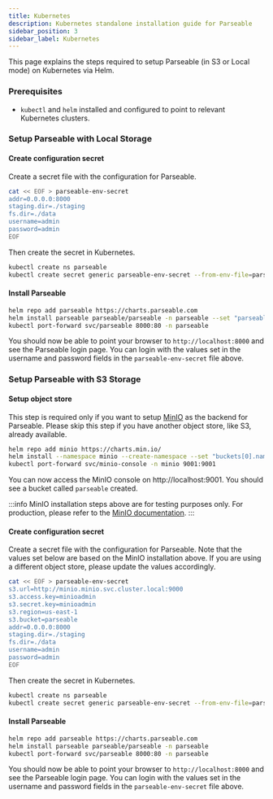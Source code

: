 ```yaml
---
title: Kubernetes
description: Kubernetes standalone installation guide for Parseable
sidebar_position: 3
sidebar_label: Kubernetes
---
```


This page explains the steps required to setup Parseable (in S3 or Local mode) on Kubernetes via Helm.

### Prerequisites
- `kubectl` and `helm` installed and configured to point to relevant Kubernetes clusters.

### Setup Parseable with Local Storage
#### Create configuration secret

Create a secret file with the configuration for Parseable.

```bash
cat << EOF > parseable-env-secret
addr=0.0.0.0:8000
staging.dir=./staging
fs.dir=./data
username=admin
password=admin
EOF
```

Then create the secret in Kubernetes.

```bash
kubectl create ns parseable
kubectl create secret generic parseable-env-secret --from-env-file=parseable-env-secret -n parseable
```

#### Install Parseable

```bash
helm repo add parseable https://charts.parseable.com
helm install parseable parseable/parseable -n parseable --set "parseable.local=true"
kubectl port-forward svc/parseable 8000:80 -n parseable
```

You should now be able to point your browser to `http://localhost:8000` and see the Parseable login page. You can login with the values set in the username and password fields in the `parseable-env-secret` file above.

### Setup Parseable with S3 Storage
#### Setup object store
This step is required only if you want to setup [MinIO](https://min.io/) as the backend for Parseable. Please skip this step if you have another object store, like S3, already available.

```bash
helm repo add minio https://charts.min.io/
helm install --namespace minio --create-namespace --set "buckets[0].name=parseable,buckets[0].policy=none,buckets[0].purge=false,rootUser=minioadmin,rootPassword=minioadmin,replicas=1,persistence.enabled=false,resources.requests.memory=128Mi,mode=standalone" minio minio/minio
kubectl port-forward svc/minio-console -n minio 9001:9001
```
You can now access the MinIO console on http://localhost:9001. You should see a bucket called `parseable` created.


:::info
MinIO installation steps above are for testing purposes only. For production, please refer to the [MinIO documentation](https://min.io/docs/minio).
:::

#### Create configuration secret
Create a secret file with the configuration for Parseable. Note that the values set below are based on the MinIO installation above. If you are using a different object store, please update the values accordingly.

```bash
cat << EOF > parseable-env-secret
s3.url=http://minio.minio.svc.cluster.local:9000
s3.access.key=minioadmin
s3.secret.key=minioadmin
s3.region=us-east-1
s3.bucket=parseable
addr=0.0.0.0:8000
staging.dir=./staging
fs.dir=./data
username=admin
password=admin
EOF
```

Then create the secret in Kubernetes.

```bash
kubectl create ns parseable
kubectl create secret generic parseable-env-secret --from-env-file=parseable-env-secret -n parseable
```

#### Install Parseable

```bash
helm repo add parseable https://charts.parseable.com
helm install parseable parseable/parseable -n parseable
kubectl port-forward svc/parseable 8000:80 -n parseable
```

You should now be able to point your browser to `http://localhost:8000` and see the Parseable login page. You can login with the values set in the username and password fields in the `parseable-env-secret` file above.


